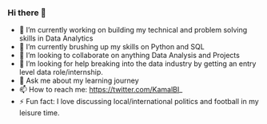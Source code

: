 ### Hi there 👋



- 🔭 I’m currently working on building my technical and problem solving skills in Data Analytics
- 🌱 I’m currently brushing up my skills on Python and SQL
- 👯 I’m looking to collaborate on anything Data Analysis and Projects
- 🤔 I’m looking for help breaking into the data industry by getting an entry level data role/internship.
- 💬 Ask me about my learning journey
- 📫 How to reach me: https://twitter.com/KamalBI_ 
- ⚡ Fun fact: I love discussing local/international politics and football in my leisure time.

